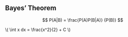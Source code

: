 
## Bayes’ Theorem
$$ P(A|B) = \frac{P(A)P(B|A)} {P(B)} $$



\\( \int x dx = \frac{x^2}{2} + C \\)

